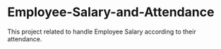 # Employee-Salary-and-Attendance
This project related to handle Employee Salary according to their attendance.
